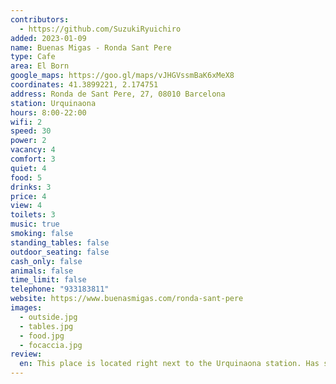 ```yaml
---
contributors:
  - https://github.com/SuzukiRyuichiro
added: 2023-01-09
name: Buenas Migas - Ronda Sant Pere
type: Cafe
area: El Born
google_maps: https://goo.gl/maps/vJHGVssmBaK6xMeX8
coordinates: 41.3899221, 2.174751
address: Ronda de Sant Pere, 27, 08010 Barcelona
station: Urquinaona
hours: 8:00-22:00
wifi: 2
speed: 30
power: 2
vacancy: 4
comfort: 3
quiet: 4
food: 5
drinks: 3
price: 4
view: 4
toilets: 3
music: true
smoking: false
standing_tables: false
outdoor_seating: false
cash_only: false
animals: false
time_limit: false
telephone: "933183811"
website: https://www.buenasmigas.com/ronda-sant-pere
images:
  - outside.jpg
  - tables.jpg
  - food.jpg
  - focaccia.jpg
review:
  en: This place is located right next to the Urquinaona station. Has some seats for couples, but also there are sofa seats by the wall with some power outlets. If you can secure one of those seats, you're good for the entire day. This Buenas Migas has a larger selections of food other than focaccia as well, such as salads and some pastries. Just be careful how concentrated you get because while I was staying there, someone snuck beside us and try to snatch the phone on the table. We noticed and he ran away but just beware of your surroundings!
---
```

